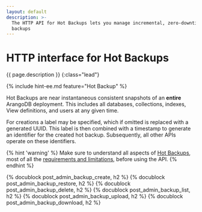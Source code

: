 ```yaml
---
layout: default
description: >-
  The HTTP API for Hot Backups lets you manage incremental, zero-downtime data
  backups
---
```

# HTTP interface for Hot Backups

{{ page.description }}
{:class="lead"}

{% include hint-ee.md feature="Hot Backup" %}

Hot Backups are near instantaneous consistent snapshots of an
**entire** ArangoDB deployment. This includes all databases, collections,
indexes, View definitions, and users at any given time.

For creations a label may be specified, which if omitted
is replaced with a generated UUID. This label is then combined with a
timestamp to generate an identifier for the created
hot backup. Subsequently, all other APIs operate on these identifiers.

{% hint 'warning' %}
Make sure to understand all aspects of [Hot Backups](../backup-restore.html#hot-backups),
most of all the [requirements and limitations](../backup-restore.html#hot-backup-limitations),
before using the API.
{% endhint %}

{% docublock post_admin_backup_create, h2 %}
{% docublock post_admin_backup_restore, h2 %}
{% docublock post_admin_backup_delete, h2 %}
{% docublock post_admin_backup_list, h2 %}
{% docublock post_admin_backup_upload, h2 %}
{% docublock post_admin_backup_download, h2 %}
